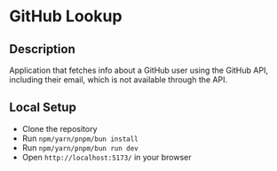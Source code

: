 # GitHub Lookup

## Description

Application that fetches info about a GitHub user using the GitHub API, including their email, which is not available
through the API.

## Local Setup

- Clone the repository
- Run `npm/yarn/pnpm/bun install`
- Run `npm/yarn/pnpm/bun run dev`
- Open `http://localhost:5173/` in your browser
